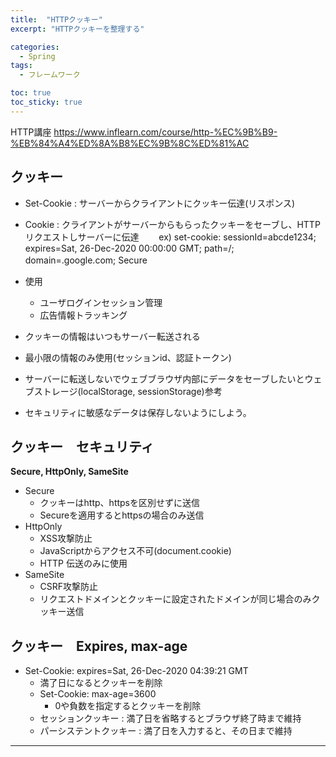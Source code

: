 ```yaml
---
title:  "HTTPクッキー"
excerpt: "HTTPクッキーを整理する"

categories:
  - Spring
tags:
  - フレームワーク

toc: true
toc_sticky: true
---
```


HTTP講座
<https://www.inflearn.com/course/http-%EC%9B%B9-%EB%84%A4%ED%8A%B8%EC%9B%8C%ED%81%AC>

## クッキー
- Set-Cookie : サーバーからクライアントにクッキー伝達(リスポンス)  
- Cookie : クライアントがサーバーからもらったクッキーをセーブし、HTTPリクエストしサーバーに伝達　　
ex)  set-cookie: sessionId=abcde1234; expires=Sat, 26-Dec-2020 00:00:00 GMT; path=/; domain=.google.com; Secure　　

- 使用
  - ユーザログインセッション管理
  - 広告情報トラッキング　　
- クッキーの情報はいつもサーバー転送される
- 最小限の情報のみ使用(セッションid、認証トークン)
- サーバーに転送しないでウェブブラウザ内部にデータをセーブしたいとウェブストレージ(localStorage, sessionStorage)参考
- セキュリティに敏感なデータは保存しないようにしよう。

## クッキー　セキュリティ
**Secure, HttpOnly, SameSite**

- Secure
  - クッキーはhttp、httpsを区別せずに送信
  - Secureを適用するとhttpsの場合のみ送信
- HttpOnly
  - XSS攻撃防止
  - JavaScriptからアクセス不可(document.cookie)
  - HTTP 伝送のみに使用
- SameSite
  - CSRF攻撃防止
  - リクエストドメインとクッキーに設定されたドメインが同じ場合のみクッキー送信

## クッキー　Expires, max-age
- Set-Cookie: expires=Sat, 26-Dec-2020 04:39:21 GMT
  - 満了日になるとクッキーを削除
  - Set-Cookie: max-age=3600
    - 0や負数を指定するとクッキーを削除
  - セッションクッキー : 満了日を省略するとブラウザ終了時まで維持  
  - パーシステントクッキー : 満了日を入力すると、その日まで維持



---
